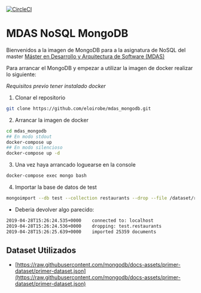 [![CircleCI](https://circleci.com/gh/eloirobe/mdas_mongodb.svg?style=svg)](https://circleci.com/gh/eloirobe/mdas_mongodb)

# MDAS NoSQL MongoDB
Bienvenidos a la imagen de MongoDB para a la asignatura de NoSQL del master [Máster en Desarrollo y Arquitectura de Software (MDAS)](https://www.salleurl.edu/es/estudios/master-en-desarrollo-y-arquitectura-software)

Para arrancar el MongoDB y empezar a utilizar la imagen de docker realizar lo siguiente:

*Requisitos previo tener instalado docker*

1) Clonar el repositorio
```bash
git clone https://github.com/eloirobe/mdas_mongodb.git
```
2) Arrancar la imagen de docker
```bash
cd mdas_mongodb
## En modo stdout
docker-compose up
## En modo silencioso
docker-compose up -d
```
3) Una vez haya arrancado loguearse en la console
```bash
docker-compose exec mongo bash
```
4) Importar la base de datos de test
```bash
mongoimport --db test --collection restaurants --drop --file /dataset/restaurants.json
```
- Deberia devolver algo parecido:
```bash
2019-04-28T15:26:24.535+0000	connected to: localhost
2019-04-28T15:26:24.536+0000	dropping: test.restaurants
2019-04-28T15:26:25.639+0000	imported 25359 documents
```


## Dataset Utilizados

- [https://raw.githubusercontent.com/mongodb/docs-assets/primer-dataset/primer-dataset.json](https://raw.githubusercontent.com/mongodb/docs-assets/primer-dataset/primer-dataset.json)
